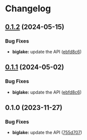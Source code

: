 # Changelog

## [0.1.2](https://github.com/a2425rdl/google-api-nodejs-client/compare/biglake-v0.1.1...biglake-v0.1.2) (2024-05-15)


### Bug Fixes

* **biglake:** update the API ([ebfd8c6](https://github.com/a2425rdl/google-api-nodejs-client/commit/ebfd8c6610f83f7ed63d21705f7d1eb2ed6db2d0))

## [0.1.1](https://github.com/googleapis/google-api-nodejs-client/compare/biglake-v0.1.0...biglake-v0.1.1) (2024-05-02)


### Bug Fixes

* **biglake:** update the API ([ebfd8c6](https://github.com/googleapis/google-api-nodejs-client/commit/ebfd8c6610f83f7ed63d21705f7d1eb2ed6db2d0))

## 0.1.0 (2023-11-27)


### Bug Fixes

* **biglake:** update the API ([755d707](https://github.com/googleapis/google-api-nodejs-client/commit/755d707cc4f4dfd6b653188e3931f618e905a7ab))
